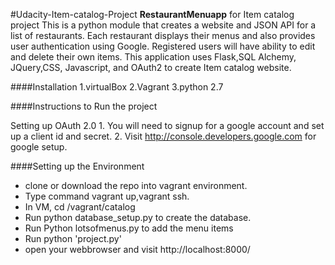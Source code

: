 #Udacity-Item-catalog-Project
**RestaurantMenuapp** for Item catalog project This is a python module that creates a website and JSON API for a list of restaurants. Each restaurant displays their menus and also provides user authentication using Google. Registered users will have ability to edit and delete their own items. This application uses Flask,SQL Alchemy, JQuery,CSS, Javascript, and OAuth2 to create Item catalog website.

####Installation 1.virtualBox 2.Vagrant 3.python 2.7

####Instructions to Run the project

Setting up OAuth 2.0 1. You will need to signup for a google account and set up a client id and secret. 2. Visit http://console.developers.google.com for google setup.

####Setting up the Environment

* clone or download the repo into vagrant environment.
* Type command vagrant up,vagrant ssh.
* In VM, cd /vagrant/catalog
* Run python database_setup.py to create the database.
* Run Python lotsofmenus.py to add the menu items
* Run python 'project.py'
* open your webbrowser and visit http://localhost:8000/
